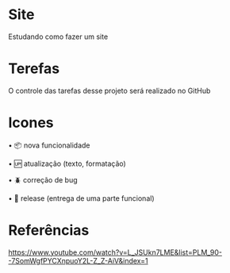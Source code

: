 # Site

Estudando como fazer um site

# Terefas

O controle das tarefas desse projeto será realizado no GitHub

# Icones

• :package: nova funcionalidade

• :up: atualização (texto, formatação)

• :beetle: correção de bug

• :checkered_flag: release (entrega de uma parte funcional)

# Referências

https://www.youtube.com/watch?v=L_JSUkn7LME&list=PLM_90--7SomWgfPYCXnpuoY2L-Z_Z-AiV&index=1

